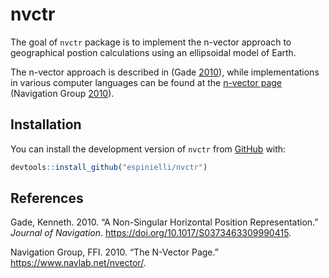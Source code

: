 
<!-- README.md is generated from README.Rmd. Please edit that file -->

# nvctr

The goal of `nvctr` package is to implement the n-vector approach to
geographical postion calculations using an ellipsoidal model of Earth.

The n-vector approach is described in (Gade [2010](#ref-gade_2010)),
while implementations in various computer languages can be found at the
[n-vector page](https://www.navlab.net/nvector/) (Navigation Group
[2010](#ref-navigationgroupatffi_2010)).

## Installation

You can install the development version of `nvctr` from
[GitHub](https://github.com/espinielli/nvctr) with:

``` r
devtools::install_github("espinielli/nvctr")
```

## References

<div id="refs" class="references">

<div id="ref-gade_2010">

Gade, Kenneth. 2010. “A Non-Singular Horizontal Position
Representation.” *Journal of Navigation*.
<https://doi.org/10.1017/S0373463309990415>.

</div>

<div id="ref-navigationgroupatffi_2010">

Navigation Group, FFI. 2010. “The N-Vector Page.”
<https://www.navlab.net/nvector/>.

</div>

</div>
